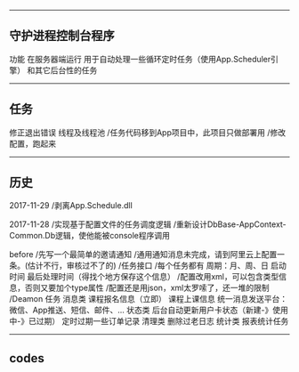 ﻿---------------------------------------
守护进程控制台程序
---------------------------------------
功能
    在服务器端运行
    用于自动处理一些循环定时任务（使用App.Scheduler引擎）
    和其它后台性的任务



---------------------------------------
任务
---------------------------------------
修正退出错误
线程及线程池
/任务代码移到App项目中，此项目只做部署用
/修改配置，跑起来



---------------------------------------
历史
---------------------------------------
2017-11-29
    /剥离App.Schedule.dll

2017-11-28
    /实现基于配置文件的任务调度逻辑
    /重新设计DbBase-AppContext-Common.Db逻辑，使他能被console程序调用

before
    /先写一个最简单的邀请通知
    /通用通知消息未完成，请到阿里云上配置一条。(估计不行，审核过不了的)
    /任务接口
        /每个任务都有
            周期：月、周、日
            启动时间
            最后处理时间（得找个地方保存这个信息）
        /配置改用xml，可以包含类型信息，否则又要加个type属性
        /配置还是用json，xml太罗嗦了，还一堆的限制
    /Deamon 任务
        消息类
            课程报名信息（立即）
            课程上课信息
            统一消息发送平台：微信、App推送、短信、邮件、...
        状态类
            后台自动更新用户卡状态（新建-》使用中-》已过期）
            定时过期一些订单记录
        清理类
            删除过老日志
        统计类
            报表统计任务


---------------------------------------
codes
---------------------------------------
